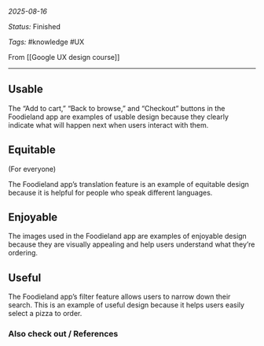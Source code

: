 *2025-08-16*

*Status:* Finished

*Tags:* #knowledge #UX

From [[Google UX design course]]

<hr>

## **Usable** 

The “Add to cart,” “Back to browse,” and “Checkout” buttons in the Foodieland app are examples of usable design because they clearly indicate what will happen next when users interact with them. 

## **Equitable** 
(For everyone)

The Foodieland app’s translation feature is an example of equitable design because it is helpful for people who speak different languages.

## **Enjoyable** 

The images used in the Foodieland app are examples of enjoyable design because they are visually appealing and help users understand what they’re ordering. 

## **Useful** 

The Foodieland app’s filter feature allows users to narrow down their search. This is an example of useful design because it helps users easily select a pizza to order.

### Also check out / References

